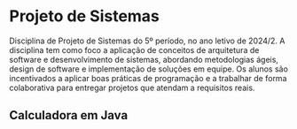 # Projeto de Sistemas
Disciplina de Projeto de Sistemas do 5º período, no ano letivo de 2024/2. A disciplina tem como foco a aplicação de conceitos de arquitetura de software e desenvolvimento de sistemas, abordando metodologias ágeis, design de software e implementação de soluções em equipe. Os alunos são incentivados a aplicar boas práticas de programação e a trabalhar de forma colaborativa para entregar projetos que atendam a requisitos reais.
## Calculadora em Java

